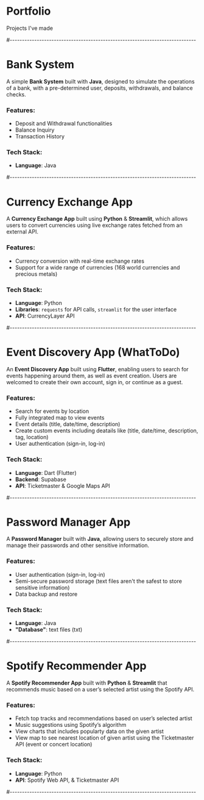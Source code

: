 # Portfolio
Projects I've made

#----------------------------------------------------------------------------
# Bank System

A simple **Bank System** built with **Java**, designed to simulate the operations of a bank, with a pre-determined user, deposits, withdrawals, and balance checks.

### Features:
- Deposit and Withdrawal functionalities
- Balance Inquiry
- Transaction History

### Tech Stack:
- **Language**: Java

#----------------------------------------------------------------------------

# Currency Exchange App

A **Currency Exchange App** built using **Python** & **Streamlit**, which allows users to convert currencies using live exchange rates fetched from an external API.

### Features:
- Currency conversion with real-time exchange rates
- Support for a wide range of currencies (168 world currencies and precious metals)

### Tech Stack:
- **Language**: Python
- **Libraries**: `requests` for API calls, `streamlit` for the user interface
- **API**: CurrencyLayer API

#----------------------------------------------------------------------------

# Event Discovery App (WhatToDo)

An **Event Discovery App** built using **Flutter**, enabling users to search for events happening around them, as well as event creation. Users are welcomed to create their own account, sign in, or continue as a guest.

### Features:
- Search for events by location
- Fully integrated map to view events
- Event details (title, date/time, description)
- Create custom events including deatails like (title, date/time, description, tag, location)
- User authentication (sign-in, log-in)

### Tech Stack:
- **Language**: Dart (Flutter)
- **Backend**: Supabase
- **API**: Ticketmaster & Google Maps API

#----------------------------------------------------------------------------

# Password Manager App

A **Password Manager** built with **Java**, allowing users to securely store and manage their passwords and other sensitive information.

### Features:
- User authentication (sign-in, log-in)
- Semi-secure password storage (text files aren't the safest to store sensitive information)
- Data backup and restore

### Tech Stack:
- **Language**: Java
- **"Database"**: text files (txt)

#----------------------------------------------------------------------------

# Spotify Recommender App

A **Spotify Recommender App** built with **Python** & **Streamlit** that recommends music based on a user’s selected artist using the Spotify API.

### Features:
- Fetch top tracks and recommendations based on user’s selected artist
- Music suggestions using Spotify’s algorithm
- View charts that includes popularty data on the given artist
- View map to see nearest location of given artist using the Ticketmaster API (event or concert location)

### Tech Stack:
- **Language**: Python
- **API**: Spotify Web API, & Ticketmaster API

#----------------------------------------------------------------------------


